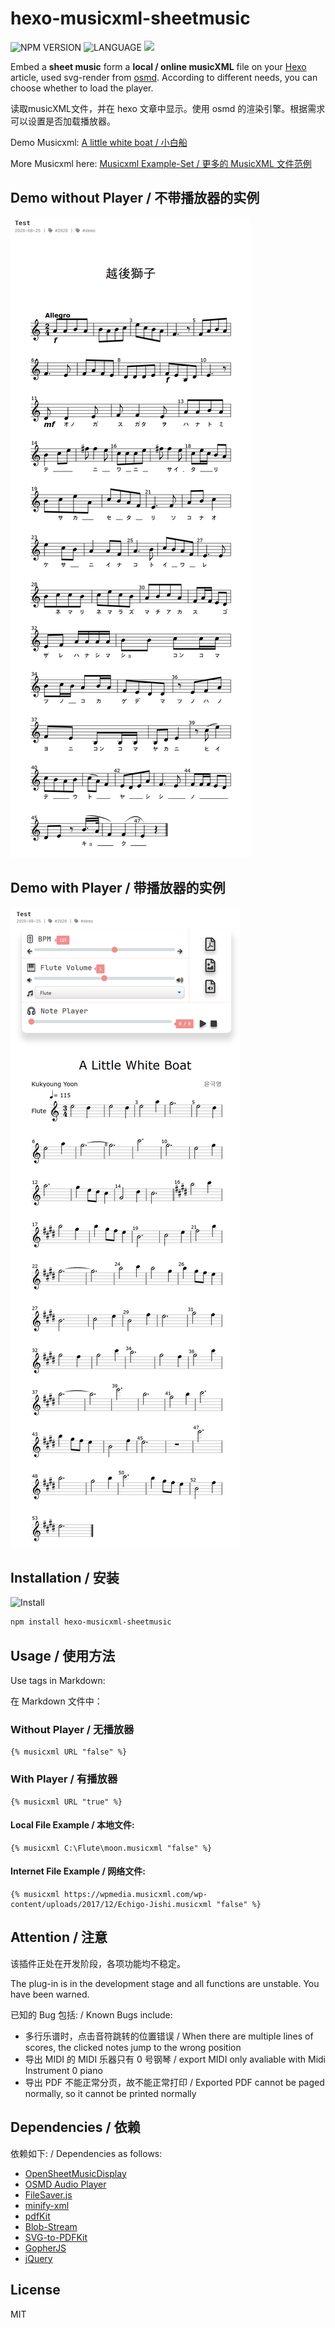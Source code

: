 # hexo-musicxml-sheetmusic

 ![NPM VERSION](https://img.shields.io/npm/v/hexo-musicxml-sheetmusic.svg) ![LANGUAGE](https://img.shields.io/badge/language-javascript-chocolate.svg) ![](https://img.shields.io/badge/license-MIT-deepskyblue.svg)

Embed a **sheet music** form a **local / online musicXML** file on your [Hexo](https://hexo.io/) article, used svg-render from [osmd](https://github.com/opensheetmusicdisplay/opensheetmusicdisplay). According to different needs, you can choose whether to load the player.

读取musicXML文件，并在 hexo 文章中显示。使用 osmd 的渲染引擎。根据需求可以设置是否加载播放器。

Demo Musicxml: [A little white boat / 小白船](https://cdn.jsdelivr.net/npm/hexo-musicxml-sheetmusic@0.0.7/A_little_white_boat.musicxml)

More Musicxml here: [Musicxml Example-Set / 更多的 MusicXML 文件范例](https://www.musicxml.com/music-in-musicxml/example-set/)

## Demo without Player / 不带播放器的实例

![Without Player](https://github.com/netbeifeng/hexo-musicxml-sheetmusic/blob/master/pic/demo_without_player.png)

## Demo with Player / 带播放器的实例

![With Player](https://github.com/netbeifeng/hexo-musicxml-sheetmusic/blob/master/pic/demo_with_player.png)

## Installation / 安装
![Install](https://nodei.co/npm/hexo-musicxml-sheetmusic.png?downloads=true&downloadRank=true&stars=true)

```bash
npm install hexo-musicxml-sheetmusic
```

## Usage / 使用方法

Use tags in Markdown:

在 Markdown 文件中：

### Without Player / 无播放器
```
{% musicxml URL "false" %}
```

### With Player / 有播放器
```
{% musicxml URL "true" %}
```

#### Local File Example / 本地文件:

```
{% musicxml C:\Flute\moon.musicxml "false" %}
```

#### Internet File Example / 网络文件:

```
{% musicxml https://wpmedia.musicxml.com/wp-content/uploads/2017/12/Echigo-Jishi.musicxml "false" %}
```

## Attention / 注意

该插件正处在开发阶段，各项功能均不稳定。 

The plug-in is in the development stage and all functions are unstable. You have been warned.

已知的 Bug 包括: / Known Bugs include:
- 多行乐谱时，点击音符跳转的位置错误 / When there are multiple lines of scores, the clicked notes jump to the wrong position
- 导出 MIDI 的 MIDI 乐器只有 0 号钢琴 / export MIDI only avaliable with Midi Instrument 0 piano 
- 导出 PDF 不能正常分页，故不能正常打印 / Exported PDF cannot be paged normally, so it cannot be printed normally

## Dependencies / 依赖
依赖如下: / Dependencies as follows:
- [OpenSheetMusicDisplay](https://github.com/opensheetmusicdisplay/opensheetmusicdisplay)
- [OSMD Audio Player](https://github.com/jimutt/osmd-audio-player)
- [FileSaver.js](https://github.com/eligrey/FileSaver.js/)
- [minify-xml](https://www.npmjs.com/package/minify-xml)
- [pdfKit](https://github.com/foliojs/pdfkit)
- [Blob-Stream](https://github.com/devongovett/blob-stream)
- [SVG-to-PDFKit](https://github.com/alafr/SVG-to-PDFKit)
- [GopherJS](https://github.com/gopherjs/gopherjs)
- [jQuery](https://github.com/jquery/jquery)

## License

MIT